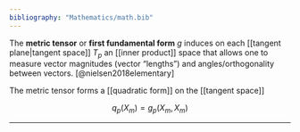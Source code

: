 ```yaml
---
bibliography: "Mathematics/math.bib"
---
```


The **metric tensor** or **first fundamental form** $g$ induces on each [[tangent plane|tangent space]] $T_p$ an [[inner product]] space that allows one to measure vector magnitudes (vector “lengths”) and angles/orthogonality between vectors. [@nielsen2018elementary]

The metric tensor forms a [[quadratic form]] on the [[tangent space]]

$$
q_p(X_m) = g_p(X_m, X_m)
$$

---